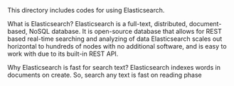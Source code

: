 
This directory includes codes for using Elasticsearch. 

What is Elasticsearch? 
    Elasticsearch is a full-text, distributed, document-based, NoSQL database. It is open-source database that allows for REST based real-time searching and analyzing of data
    Elasticsearch scales out horizontal to hundreds of nodes with no additional software, and is easy to work with due to its built-in REST API.
    
Why Elasticsearch is fast for search text?
    Elasticsearch indexes words in documents on create. So, search any text is fast on reading phase 
